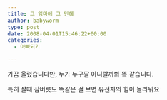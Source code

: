 ```yaml
---
title: 그 엄마에 그 민혜
author: babyworm
type: post
date: 2008-04-01T15:46:22+00:00
categories:
  - 아빠되기

---
```

가끔 올렸습니다만, 누가 누구딸 아니랄까봐 똑 같습니다.

특히 잘때 잠버릇도 똑같은 걸 보면 유전자의 힘이 놀라워요

&nbsp;